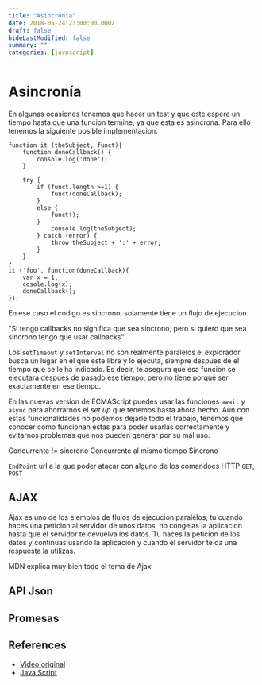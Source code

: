 ```yaml
---
title: "Asincronía"
date: 2018-05-24T23:00:00.000Z
draft: false
hideLastModified: false
summary: ""
categories: [javascript]
---
```


Asincronía
================================================================================

  En algunas ocasiones tenemos que hacer un test y que este espere un tiempo 
  hasta que una funcion termine, ya que esta es asincrona. Para ello tenemos la 
  siguiente posible implementacion.
  
````````````````````````````````````````````````````````````````````````````````
function it (theSubject, funct){
    function doneCallback() {
        console.log('done');
    }

    try {
        if (funct.length >=1) {
            funct(doneCallback);
        }
        else {
            funct();
        }
            console.log(theSubject);
        } catch (error) {
            throw theSubject + ':' + error;
        }
    }
}
it ('foo', function(doneCallback){
    var x = 1;
    cosole.log(x);
    doneCallback();
});
````````````````````````````````````````````````````````````````````````````````
  
  En ese caso el codigo es sincrono, solamente tiene un flujo de ejecucion.
  
  "Si tengo callbacks no significa que sea sincrono, pero si quiero que sea 
  sincrono tengo que usar callbacks"
  
  Los `setTimeout` y `setInterval` no son realmente paralelos el explorador 
  busca un lugar en el que este libre y lo ejecuta, siempre despues de el tiempo
  que se le ha indicado. Es decir, te asegura que esa funcion se ejecutara 
  despues de pasado ese tiempo, pero no tiene porque ser exactamente en ese 
  tiempo.
  
  En las nuevas version de ECMAScript puedes usar las funciones `await` y 
  `async` para ahorrarnos el *set up* que tenemos hasta ahora hecho. Aun con 
  estas funcionalidades no podemos dejarle todo el trabajo, tenemos que conocer
  como funcionan estas para poder usarlas correctamente y evitarnos problemas 
  que nos pueden generar por su mal uso.
  
  Concurrente != sincrono
  Concurrente al mismo tiempo
  Sincrono 
  
  `EndPoint` url a la que poder atacar con alguno de los comandoes HTTP `GET`,
  `POST`
    
AJAX
--------------------------------------------------------------------------------
  
  Ajax es uno de los ejemplos de flujos de ejecucion paralelos, tu cuando haces 
  una peticion al servidor de unos datos, no congelas la aplicacion hasta que el
  servidor te devuelva los datos. Tu haces la peticion de los datos y continuas 
  usando la aplicacion y cuando el servidor te da una respuesta la utilizas. 
  
  MDN explica muy bien todo el tema de Ajax 
  
API Json
--------------------------------------------------------------------------------
  
  
  
Promesas
--------------------------------------------------------------------------------

References
--------------------------------------------------------------------------------

* [Video original][original-video]
* [Java Script][javaScript]


<!-- All links here --> 

[original-video]: https://www.youtube.com/watch?v=hRIU7463Ifo
[javaScript]: https://www.javascript.com/

